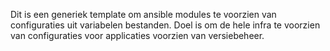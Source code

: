 Dit is een generiek template om ansible modules te voorzien van configuraties uit variabelen bestanden.
Doel is om de hele infra te voorzien van  configuraties voor applicaties voorzien van versiebeheer.